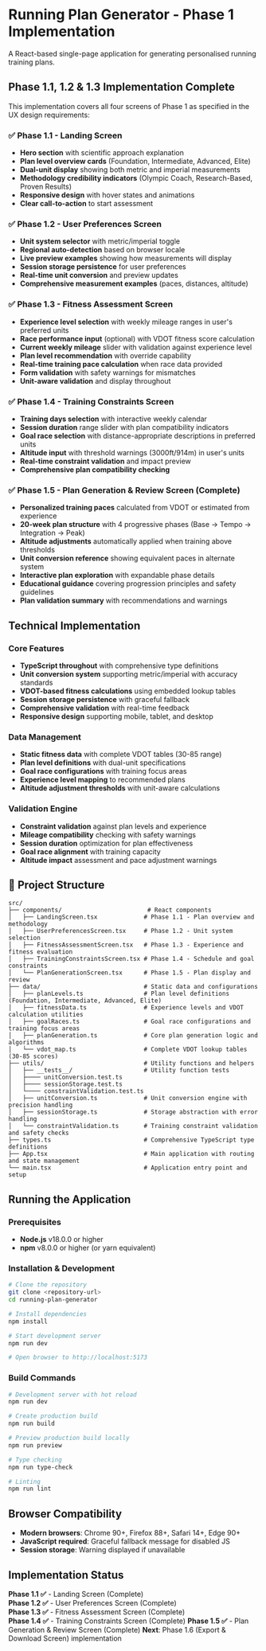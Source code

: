# Running Plan Generator - Phase 1 Implementation

A React-based single-page application for generating personalised running training plans.

## Phase 1.1, 1.2 & 1.3 Implementation Complete

This implementation covers all four screens of Phase 1 as specified in the UX design requirements:

### ✅ Phase 1.1 - Landing Screen
- **Hero section** with scientific approach explanation
- **Plan level overview cards** (Foundation, Intermediate, Advanced, Elite)
- **Dual-unit display** showing both metric and imperial measurements
- **Methodology credibility indicators** (Olympic Coach, Research-Based, Proven Results)
- **Responsive design** with hover states and animations
- **Clear call-to-action** to start assessment

### ✅ Phase 1.2 - User Preferences Screen
- **Unit system selector** with metric/imperial toggle
- **Regional auto-detection** based on browser locale
- **Live preview examples** showing how measurements will display
- **Session storage persistence** for user preferences
- **Real-time unit conversion** and preview updates
- **Comprehensive measurement examples** (paces, distances, altitude)

### ✅ Phase 1.3 - Fitness Assessment Screen
- **Experience level selection** with weekly mileage ranges in user's preferred units
- **Race performance input** (optional) with VDOT fitness score calculation
- **Current weekly mileage** slider with validation against experience level
- **Plan level recommendation** with override capability
- **Real-time training pace calculation** when race data provided
- **Form validation** with safety warnings for mismatches
- **Unit-aware validation** and display throughout

### ✅ Phase 1.4 - Training Constraints Screen
- **Training days selection** with interactive weekly calendar
- **Session duration** range slider with plan compatibility indicators
- **Goal race selection** with distance-appropriate descriptions in preferred units
- **Altitude input** with threshold warnings (3000ft/914m) in user's units
- **Real-time constraint validation** and impact preview
- **Comprehensive plan compatibility checking**

### ✅ Phase 1.5 - Plan Generation & Review Screen (Complete)
- **Personalized training paces** calculated from VDOT or estimated from experience
- **20-week plan structure** with 4 progressive phases (Base → Tempo → Integration → Peak)
- **Altitude adjustments** automatically applied when training above thresholds
- **Unit conversion reference** showing equivalent paces in alternate system
- **Interactive plan exploration** with expandable phase details
- **Educational guidance** covering progression principles and safety guidelines
- **Plan validation summary** with recommendations and warnings

## Technical Implementation

### Core Features
- **TypeScript throughout** with comprehensive type definitions
- **Unit conversion system** supporting metric/imperial with accuracy standards
- **VDOT-based fitness calculations** using embedded lookup tables
- **Session storage persistence** with graceful fallback
- **Comprehensive validation** with real-time feedback
- **Responsive design** supporting mobile, tablet, and desktop

### Data Management
- **Static fitness data** with complete VDOT tables (30-85 range)
- **Plan level definitions** with dual-unit specifications
- **Goal race configurations** with training focus areas
- **Experience level mapping** to recommended plans
- **Altitude adjustment thresholds** with unit-aware calculations

### Validation Engine
- **Constraint validation** against plan levels and experience
- **Mileage compatibility** checking with safety warnings
- **Session duration** optimization for plan effectiveness
- **Goal race alignment** with training capacity
- **Altitude impact** assessment and pace adjustment warnings

## 📁 Project Structure

```
src/
├── components/                        # React components
│   ├── LandingScreen.tsx             # Phase 1.1 - Plan overview and methodology
│   ├── UserPreferencesScreen.tsx     # Phase 1.2 - Unit system selection
│   ├── FitnessAssessmentScreen.tsx   # Phase 1.3 - Experience and fitness evaluation
│   ├── TrainingConstraintsScreen.tsx # Phase 1.4 - Schedule and goal constraints
│   └── PlanGenerationScreen.tsx      # Phase 1.5 - Plan display and review
├── data/                             # Static data and configurations
│   ├── planLevels.ts                 # Plan level definitions (Foundation, Intermediate, Advanced, Elite)
│   ├── fitnessData.ts                # Experience levels and VDOT calculation utilities
│   ├── goalRaces.ts                  # Goal race configurations and training focus areas
│   ├── planGeneration.ts             # Core plan generation logic and algorithms
│   └── vdot_map.ts                   # Complete VDOT lookup tables (30-85 scores)
├── utils/                            # Utility functions and helpers
│   ├── __tests__/                    # Utility function tests
│   ├──── unitConversion.test.ts
│   ├──── sessionStorage.test.ts
│   └──── constraintValidation.test.ts
│   ├── unitConversion.ts             # Unit conversion engine with precision handling
│   ├── sessionStorage.ts             # Storage abstraction with error handling
│   └── constraintValidation.ts       # Training constraint validation and safety checks
├── types.ts                          # Comprehensive TypeScript type definitions
├── App.tsx                           # Main application with routing and state management
└── main.tsx                          # Application entry point and setup
```

## Running the Application

### Prerequisites
- **Node.js** v18.0.0 or higher
- **npm** v8.0.0 or higher (or yarn equivalent)

### Installation & Development
```bash
# Clone the repository
git clone <repository-url>
cd running-plan-generator

# Install dependencies
npm install

# Start development server
npm run dev

# Open browser to http://localhost:5173
```

### Build Commands
```bash
# Development server with hot reload
npm run dev

# Create production build
npm run build

# Preview production build locally
npm run preview

# Type checking
npm run type-check

# Linting
npm run lint
```


## Browser Compatibility

- **Modern browsers**: Chrome 90+, Firefox 88+, Safari 14+, Edge 90+
- **JavaScript required**: Graceful fallback message for disabled JS
- **Session storage**: Warning displayed if unavailable

## Implementation Status

**Phase 1.1 ✅** - Landing Screen (Complete)  
**Phase 1.2 ✅** - User Preferences Screen (Complete)  
**Phase 1.3 ✅** - Fitness Assessment Screen (Complete)  
**Phase 1.4 ✅** - Training Constraints Screen (Complete)
**Phase 1.5 ✅** - Plan Generation & Review Screen (Complete)
**Next**: Phase 1.6 (Export & Download Screen) implementation